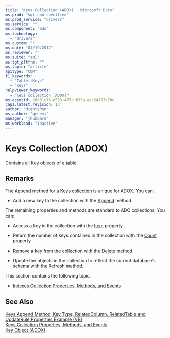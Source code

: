 ```yaml
---
title: "Keys Collection (ADOX) | Microsoft Docs"
ms.prod: "sql-non-specified"
ms.prod_service: "drivers"
ms.service: ""
ms.component: "ado"
ms.technology:
  - "drivers"
ms.custom: ""
ms.date: "01/19/2017"
ms.reviewer: ""
ms.suite: "sql"
ms.tgt_pltfrm: ""
ms.topic: "article"
apitype: "COM"
f1_keywords: 
  - "Table::Keys"
  - "Keys"
helpviewer_keywords: 
  - "Keys collection [ADOX]"
ms.assetid: cdb31c76-e559-475c-b33a-aac24f73e70e
caps.latest.revision: 13
author: "MightyPen"
ms.author: "genemi"
manager: "jhubbard"
ms.workload: "Inactive"
---
```

# Keys Collection (ADOX)
Contains all [Key](../../../ado/reference/adox-api/key-object-adox.md) objects of a [table](../../../ado/reference/adox-api/table-object-adox.md).  
  
## Remarks  
 The [Append](../../../ado/reference/adox-api/append-method-adox-keys.md) method for a [Keys collection](../../../ado/reference/adox-api/keys-collection-adox.md) is unique for ADOX. You can:  
  
-   Add a new key to the collection with the [Append](../../../ado/reference/adox-api/append-method-adox-keys.md) method.  
  
 The remaining properties and methods are standard to ADO collections. You can:  
  
-   Access a key in the collection with the [Item](../../../ado/reference/ado-api/item-property-ado.md) property.  
  
-   Return the number of keys contained in the collection with the [Count](../../../ado/reference/ado-api/count-property-ado.md) property.  
  
-   Remove a key from the collection with the [Delete](../../../ado/reference/adox-api/delete-method-adox-collections.md) method.  
  
-   Update the objects in the collection to reflect the current database's schema with the [Refresh](../../../ado/reference/ado-api/refresh-method-ado.md) method.  
  
 This section contains the following topic.  
  
-   [Indexes Collection Properties, Methods, and Events](../../../ado/reference/adox-api/indexes-collection-properties-methods-and-events.md)  
  
## See Also  
 [Keys Append Method, Key Type, RelatedColumn, RelatedTable and UpdateRule Properties Example (VB)](../../../ado/reference/adox-api/keys-append-method-key-type-relatedcolumn-relatedtable-example-vb.md)   
 [Keys Collection Properties, Methods, and Events](../../../ado/reference/adox-api/keys-collection-properties-methods-and-events.md)   
 [Key Object (ADOX)](../../../ado/reference/adox-api/key-object-adox.md)
